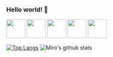 ### Hello world! 👋

<img src= "https://cdn.jsdelivr.net/gh/devicons/devicon/icons/git/git-original.svg"                       width=50 height=50/>   <!-- Git -->
<img src= "https://cdn.jsdelivr.net/gh/devicons/devicon/icons/androidstudio/androidstudio-original.svg"   width=50 height=50/>   <!-- Android Studio -->
<img src= "https://cdn.jsdelivr.net/gh/devicons/devicon/icons/android/android-plain.svg"                  width=50 height=50/>   <!-- Android -->
<img src= "https://cdn.jsdelivr.net/gh/devicons/devicon/icons/java/java-original.svg"                     width=50 height=50/>   <!-- Java -->
<img src= "https://cdn.jsdelivr.net/gh/devicons/devicon/icons/kotlin/kotlin-original.svg"                 width=50 height=50/>   <!-- Kotlin -->

[![Top Langs](https://github-readme-stats.vercel.app/api/top-langs/?username=mir47&layout=compact&hide=html,css,jupyter%20notebook)](https://github.com/mir47/mir47)
![Miro's github stats](https://github-readme-stats.vercel.app/api?username=mir47&theme=dracula&show_icons=true&hide=prs,issues)

<!--
**mir47/mir47** is a ✨ _special_ ✨ repository because its `README.md` (this file) appears on your GitHub profile.

Here are some ideas to get you started:

- 🔭 I’m currently working on ...
- 🌱 I’m currently learning ...
- 👯 I’m looking to collaborate on ...
- 🤔 I’m looking for help with ...
- 💬 Ask me about ...
- 📫 How to reach me: ...
- 😄 Pronouns: ...
- ⚡ Fun fact: ...
-->
